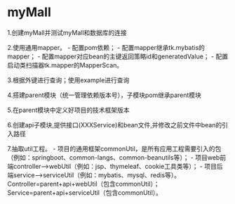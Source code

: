 # myMall
1.创建myMall并测试myMall和数据库的连接

2.使用通用mapper。
    - 配置pom依赖；
    - 配置mapper继承tk.mybatis的mapper；
    - 配置mapper对应bean的主键返回策略id和generatedValue；
    - 配置启动类扫描器tk.mapper的MapperScan。

3.根据外键进行查询；使用example进行查询

4.搭建parent模块（统一管理依赖版本号），子模块pom继承parent模块

5.在parent模块中定义好项目的技术框架版本

6.创建api子模块,提供接口(XXXService)和bean文件,并修改之前文件中bean的引入路径

7.抽取util工程。
    - 项目的通用框架commonUtil，是所有应用工程需要引入的包（例如：springboot、common-langs、common-beanutils等）；
    - 项目web前端controller-->webUtil（例如：jsp、thymeleaf、cookie工具类等）；
    - 项目后端service-->serviceUtil（例如：mybatis、mysql、redis等）。
    Controller=parent+api+webUtil（包含commonUtil）；
    Service=parent+api+serviceUtil（包含commonUtil）。

